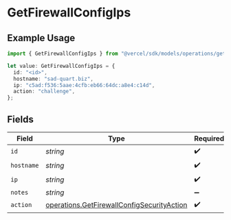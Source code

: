 # GetFirewallConfigIps

## Example Usage

```typescript
import { GetFirewallConfigIps } from "@vercel/sdk/models/operations/getfirewallconfig.js";

let value: GetFirewallConfigIps = {
  id: "<id>",
  hostname: "sad-quart.biz",
  ip: "c5ad:f536:5aae:4cfb:eb66:64dc:a8e4:c14d",
  action: "challenge",
};
```

## Fields

| Field                                                                                                    | Type                                                                                                     | Required                                                                                                 | Description                                                                                              |
| -------------------------------------------------------------------------------------------------------- | -------------------------------------------------------------------------------------------------------- | -------------------------------------------------------------------------------------------------------- | -------------------------------------------------------------------------------------------------------- |
| `id`                                                                                                     | *string*                                                                                                 | :heavy_check_mark:                                                                                       | N/A                                                                                                      |
| `hostname`                                                                                               | *string*                                                                                                 | :heavy_check_mark:                                                                                       | N/A                                                                                                      |
| `ip`                                                                                                     | *string*                                                                                                 | :heavy_check_mark:                                                                                       | N/A                                                                                                      |
| `notes`                                                                                                  | *string*                                                                                                 | :heavy_minus_sign:                                                                                       | N/A                                                                                                      |
| `action`                                                                                                 | [operations.GetFirewallConfigSecurityAction](../../models/operations/getfirewallconfigsecurityaction.md) | :heavy_check_mark:                                                                                       | N/A                                                                                                      |